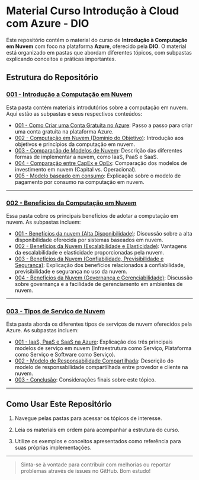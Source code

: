 # Material Curso Introdução à Cloud com Azure - DIO

Este repositório contém o material do curso de **Introdução à Computação em Nuvem** com foco na plataforma **Azure**, oferecido pela **DIO**. O material está organizado em pastas que abordam diferentes tópicos, com subpastas explicando conceitos e práticas importantes.

## Estrutura do Repositório

### [001 - Introdução a Computação em Nuvem](https://github.com/Lucas-RM/material-curso-introducao-cloud-azure-dio/tree/main/001%20-%20Introdu%C3%A7%C3%A3o%20a%20Computa%C3%A7%C3%A3o%20em%20Nuvem)
Esta pasta contém materiais introdutórios sobre a computação em nuvem. Aqui estão as subpastas e seus respectivos conteúdos:

- [001 - Como Criar uma Conta Gratuita no Azure](https://github.com/Lucas-RM/material-curso-introducao-cloud-azure-dio/tree/main/001%20-%20Introdu%C3%A7%C3%A3o%20a%20Computa%C3%A7%C3%A3o%20em%20Nuvem/001%20-%20Como%20Criar%20uma%20Conta%20Gratuita%20no%20Azure): Passo a passo para criar uma conta gratuita na plataforma Azure.
- [002 - Computação em Nuvem (Domínio do Objetivo)](https://github.com/Lucas-RM/material-curso-introducao-cloud-azure-dio/tree/main/001%20-%20Introdu%C3%A7%C3%A3o%20a%20Computa%C3%A7%C3%A3o%20em%20Nuvem/002%20-%20Computa%C3%A7%C3%A3o%20em%20Nuvem%20(Dom%C3%ADnio%20do%20Objetivo)): Introdução aos objetivos e princípios da computação em nuvem.
- [003 - Comparação de Modelos de Nuvem](https://github.com/Lucas-RM/material-curso-introducao-cloud-azure-dio/tree/main/001%20-%20Introdu%C3%A7%C3%A3o%20a%20Computa%C3%A7%C3%A3o%20em%20Nuvem/003%20-%20Compara%C3%A7%C3%A3o%20de%20Modelos%20de%20Nuvem): Descrição das diferentes formas de implementar a nuvem, como IaaS, PaaS e SaaS.
- [004 - Comparação entre CapEx e OpEx](https://github.com/Lucas-RM/material-curso-introducao-cloud-azure-dio/tree/main/001%20-%20Introdu%C3%A7%C3%A3o%20a%20Computa%C3%A7%C3%A3o%20em%20Nuvem/004%20-%20Compara%C3%A7%C3%A3o%20entre%20CapEx%20e%20OpEx): Comparação dos modelos de investimento em nuvem (Capital vs. Operacional).
- [005 - Modelo baseado em consumo](https://github.com/Lucas-RM/material-curso-introducao-cloud-azure-dio/tree/main/001%20-%20Introdu%C3%A7%C3%A3o%20a%20Computa%C3%A7%C3%A3o%20em%20Nuvem/005%20-%20Modelo%20baseado%20em%20consumo): Explicação sobre o modelo de pagamento por consumo na computação em nuvem.

---

### [002 - Benefícios da Computação em Nuvem](https://github.com/Lucas-RM/material-curso-introducao-cloud-azure-dio/tree/main/002%20-%20Benef%C3%ADcios%20da%20Computa%C3%A7%C3%A3o%20em%20Nuvem)
Essa pasta cobre os principais benefícios de adotar a computação em nuvem. As subpastas incluem:

- [001 - Benefícios da nuvem (Alta Disponibilidade)](https://github.com/Lucas-RM/material-curso-introducao-cloud-azure-dio/tree/main/002%20-%20Benef%C3%ADcios%20da%20Computa%C3%A7%C3%A3o%20em%20Nuvem/001%20-%20Benef%C3%ADcios%20da%20nuvem%20(Alta%20Disponibilidade)): Discussão sobre a alta disponibilidade oferecida por sistemas baseados em nuvem.
- [002 - Benefícios da Nuvem (Escalabilidade e Elasticidade)](https://github.com/Lucas-RM/material-curso-introducao-cloud-azure-dio/tree/main/002%20-%20Benef%C3%ADcios%20da%20Computa%C3%A7%C3%A3o%20em%20Nuvem/002%20-%20Benef%C3%ADcios%20da%20Nuvem%20(Escalabilidade%20e%20Elasticidade)): Vantagens da escalabilidade e elasticidade proporcionadas pela nuvem.
- [003 - Benefícios da Nuvem (Confiabilidade, Previsibilidade e Segurança)](https://github.com/Lucas-RM/material-curso-introducao-cloud-azure-dio/tree/main/002%20-%20Benef%C3%ADcios%20da%20Computa%C3%A7%C3%A3o%20em%20Nuvem/003%20-%20Benef%C3%ADcios%20da%20Nuvem%20(Confiabilidade%2C%20Previsibilidade%20e%20Seguran%C3%A7a)): Explicação dos benefícios relacionados à confiabilidade, previsibilidade e segurança no uso da nuvem.
- [004 - Benefícios da Nuvem (Governança e Gerenciabilidade)](https://github.com/Lucas-RM/material-curso-introducao-cloud-azure-dio/tree/main/002%20-%20Benef%C3%ADcios%20da%20Computa%C3%A7%C3%A3o%20em%20Nuvem/004%20-%20Benef%C3%ADcios%20da%20Nuvem%20(Governan%C3%A7a%20e%20Gerenciabilidade)): Discussão sobre governança e a facilidade de gerenciamento em ambientes de nuvem.

---

### [003 - Tipos de Serviço de Nuvem](https://github.com/Lucas-RM/material-curso-introducao-cloud-azure-dio/tree/main/003%20-%20Tipos%20de%20Servi%C3%A7o%20de%20Nuvem)

Esta pasta aborda os diferentes tipos de serviços de nuvem oferecidos pela Azure. As subpastas incluem:

- [001 - IaaS, PaaS e SaaS na Azure](https://github.com/Lucas-RM/material-curso-introducao-cloud-azure-dio/tree/main/003%20-%20Tipos%20de%20Servi%C3%A7o%20de%20Nuvem/001%20-%20IaaS%2C%20PaaS%20e%20SaaS%20na%20Azure): Explicação dos três principais modelos de serviço em nuvem (Infraestrutura como Serviço, Plataforma como Serviço e Software como Serviço).
- [002 - Modelo de Responsabilidade Compartilhada](https://github.com/Lucas-RM/material-curso-introducao-cloud-azure-dio/tree/main/003%20-%20Tipos%20de%20Servi%C3%A7o%20de%20Nuvem/002%20-%20Modelo%20de%20Responsabilidade%20Compartilhada): Descrição do modelo de responsabilidade compartilhada entre provedor e cliente na nuvem.
- [003 - Conclusão](https://github.com/Lucas-RM/material-curso-introducao-cloud-azure-dio/tree/main/003%20-%20Tipos%20de%20Servi%C3%A7o%20de%20Nuvem/003%20-%20Conclus%C3%A3o): Considerações finais sobre este tópico.

---

## Como Usar Este Repositório

1. Navegue pelas pastas para acessar os tópicos de interesse.

2. Leia os materiais em ordem para acompanhar a estrutura do curso.

3. Utilize os exemplos e conceitos apresentados como referência para suas próprias implementações.

---

> Sinta-se à vontade para contribuir com melhorias ou reportar problemas através de issues no GitHub. Bom estudo!